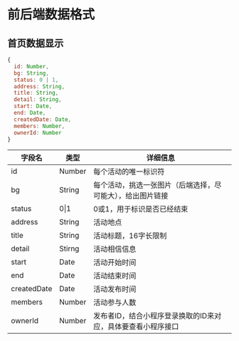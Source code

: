 # 前后端数据格式

## 首页数据显示

```javascript
{
  id: Number,
  bg: String,
  status: 0 | 1,
  address: String,
  title: String,
  detail: String,
  start: Date,
  end: Date,
  createdDate: Date,
  members: Number,
  ownerId: Number
}
```

| 字段名      | 类型   | 详细信息                                                     |
| ----------- | ------ | ------------------------------------------------------------ |
| id          | Number | 每个活动的唯一标识符                                         |
| bg          | String | 每个活动，挑选一张图片（后端选择，尽可能大），给出图片链接   |
| status      | 0\|1   | 0或1，用于标识是否已经结束                                   |
| address     | String | 活动地点                                                     |
| title       | String | 活动标题，16字长限制                                         |
| detail      | Stirng | 活动相信信息                                                 |
| start       | Date   | 活动开始时间                                                 |
| end         | Date   | 活动结束时间                                                 |
| createdDate | Date   | 活动发布时间                                                 |
| members     | Number | 活动参与人数                                                 |
| ownerId     | Number | 发布者ID，结合小程序登录换取的ID来对应，具体要查看小程序接口 |

